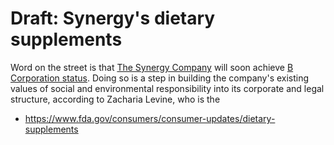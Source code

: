 # Draft: Synergy's dietary supplements

Word on the street is that [The Synergy Company](https://www.thesynergycompany.com) will soon achieve [B Corporation status](https://bcorporation.net/about-b-corps). Doing so is a step in building the company's existing values of social and environmental responsibility into its corporate and legal structure, according to Zacharia Levine, who is the 

- https://www.fda.gov/consumers/consumer-updates/dietary-supplements
